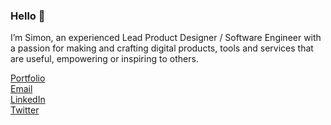 ### Hello 👋

I’m Simon, an experienced Lead Product Designer / Software Engineer with a passion for making and crafting digital products, tools and services that are useful, empowering or inspiring to others.

[Portfolio](https://www.simonheys.com/)<br />
[Email](mailto:si@simonheys.com)<br />
[LinkedIn](https://linkedin.com/in/simonheys)<br />
[Twitter](https://twitter.com/simonheys)
